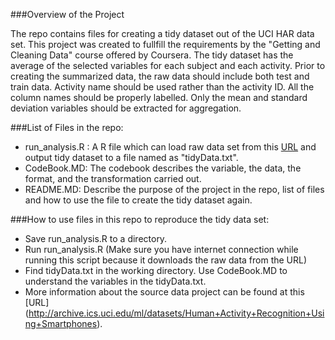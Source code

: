 
###Overview of the Project
<p>The repo contains files for creating a tidy dataset out of the UCI HAR 
data set.  This project was created to fullfill the requirements by the 
"Getting and Cleaning Data" course offered by Coursera.    
The tidy dataset has the average of the selected variables for each subject 
and each activity.  Prior to creating the summarized data, the raw data 
should include both test and train data. Activity name should be used rather than the activity ID.
All the column names should be properly labelled. Only the mean and standard deviation variables should be extracted for aggregation.
</p>


###List of Files in the repo:
- run_analysis.R : A R file which can load raw data set from this [URL](https://d396qusza40orc.cloudfront.net/getdata%2Fprojectfiles%2FUCI%20HAR%20Dataset.zip) 
                   and output tidy dataset to a file named as "tidyData.txt".
- CodeBook.MD: The codebook describes the variable, the data, the format, and the transformation carried out. </li>
- README.MD: Describe the purpose of the project in the repo, list of files and how to use the file to create the tidy dataset again.


###How to use files in this repo to reproduce the tidy data set:
- Save run_analysis.R to a directory. 
- Run run_analysis.R (Make sure you have internet connection while running this script because it downloads the raw data from the URL)
- Find tidyData.txt in the working directory.  Use CodeBook.MD to understand the variables in the tidyData.txt.
- More information about the source data project can be found at this [URL] (http://archive.ics.uci.edu/ml/datasets/Human+Activity+Recognition+Using+Smartphones). 
                     
